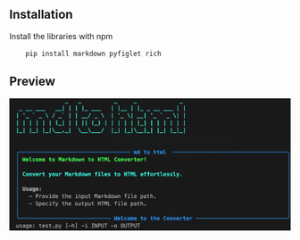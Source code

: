 ## Installation

Install the libraries  with npm

```bash
    pip install markdown pyfiglet rich
```

## Preview

<img title="a title" alt="Tool preview" src="/preview/image.png">